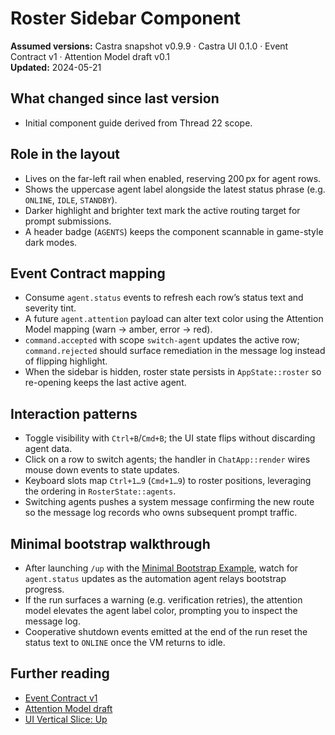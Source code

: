 # Roster Sidebar Component

**Assumed versions:** Castra snapshot v0.9.9 · Castra UI 0.1.0 · Event Contract v1 · Attention Model draft v0.1  
**Updated:** 2024-05-21

## What changed since last version
- Initial component guide derived from Thread 22 scope.

## Role in the layout
- Lives on the far-left rail when enabled, reserving 200 px for agent rows.  
- Shows the uppercase agent label alongside the latest status phrase (e.g. `ONLINE`, `IDLE`, `STANDBY`).  
- Darker highlight and brighter text mark the active routing target for prompt submissions.  
- A header badge (`AGENTS`) keeps the component scannable in game-style dark modes.

## Event Contract mapping
- Consume `agent.status` events to refresh each row’s status text and severity tint.  
- A future `agent.attention` payload can alter text color using the Attention Model mapping (warn → amber, error → red).  
- `command.accepted` with scope `switch-agent` updates the active row; `command.rejected` should surface remediation in the message log instead of flipping highlight.  
- When the sidebar is hidden, roster state persists in `AppState::roster` so re-opening keeps the last active agent.

## Interaction patterns
- Toggle visibility with `Ctrl+B`/`Cmd+B`; the UI state flips without discarding agent data.  
- Click on a row to switch agents; the handler in `ChatApp::render` wires mouse down events to state updates.  
- Keyboard slots map `Ctrl+1…9` (`Cmd+1…9`) to roster positions, leveraging the ordering in `RosterState::agents`.  
- Switching agents pushes a system message confirming the new route so the message log records who owns subsequent prompt traffic.

## Minimal bootstrap walkthrough
- After launching `/up` with the [Minimal Bootstrap Example](../../../castra-core/examples/minimal-bootstrap/README.md), watch for `agent.status` updates as the automation agent relays bootstrap progress.  
- If the run surfaces a warning (e.g. verification retries), the attention model elevates the agent label color, prompting you to inspect the message log.  
- Cooperative shutdown events emitted at the end of the run reset the status text to `ONLINE` once the VM returns to idle.

## Further reading
- [Event Contract v1](../../../castra-core/docs/event-contract-v1.md)  
- [Attention Model draft](../reference/attention_model.md)  
- [UI Vertical Slice: Up](../../../UP.md)
